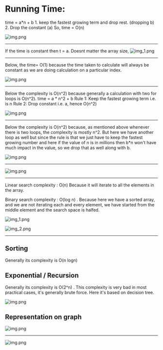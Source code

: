 <h1> Running Time: </h1>
time = a*n + b
1. keep the fastest growing term and drop rest. (dropping b)
2. Drop the constant (a)
So, time = O(n)

![img.png](Assests/images/img.png)

<hr>

 If the time is constant then t = a. Doesnt matter the array size,
![img_1.png](Assests/images/img_1.png)

<hr>
Below, the time= O(1) because the time taken to calculate will always be constant as we are doing calculation on a 
particular index.

![img.png](Assests/images/img2.png)

<hr>
Below the complexity is O(n^2) because generally a calculation with two for loops is O(n^2).
time = a * n^2 + b
Rule 1: Keep the fastest growing term i.e. is n
Rule 2: Drop constant i.e. a, hence O(n^2)

![img.png](Assests/images/img4.png)

<hr>
Below the complexity is O(n^2) because, as mentioned above whenever there is two loops, the complexity is mostly n^2.
But here we have another loop as well but since the rule is that we just have to keep the fastest growing number and
here if the value of n is in millions then b*n won't have much impact in the value, so we drop that as well along with b.

![img.png](Assests/images/img5.png)

<hr>

![img.png](Assests/images/img6.png)

<hr>

Linear search complexity : O(n)
Because it will iterate to all the elements in the array.
<br>

Binary search complexity : O(log n) . Because here we have a sorted array, and we are not iterating each and every element,
we have started from the middle element and the search space is halfed.


![img_1.png](Assests/images/img_7.png)

![img_2.png](Assests/images/img_8.png)

<hr>

<h2> Sorting</h2>

Generally its complexity is O(n logn)

<h2> Exponential / Recursion</h2>

Generally its complexity is O(2^n) . This complexity is very bad in most practical cases, it's generally brute force. Here it's based on decision 
tree.

![img.png](Assests/images/img8.png)

<h2> Representation on graph</h2>

![img.png](Assests/images/img01.png)

<hr>

![img.png](Assests/images/img1.png)
